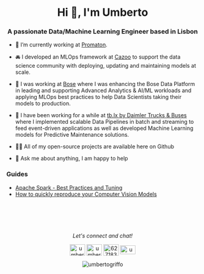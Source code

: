 <h1 align="center">Hi 👋, I'm Umberto</h1>
<h3 align="center">A passionate Data/Machine Learning Engineer based in Lisbon</h3>

- :tooth: I’m currently working at [Promaton](https://www.promaton.com/).

- :oncoming_automobile: I developed an MLOps framework at [Cazoo](https://www.cazoo.co.uk/) to support the data science community with deploying, updating and maintaining models at scale.

- :telescope: I was working at [Bose](https://www.bose.com/en_us/index.html) where I was enhancing the Bose Data Platform in leading and supporting Advanced Analytics & AI/ML workloads and applying MLOps best practices to help Data Scientists taking their models to production.

- :bus: I have been working for a while at [tb.lx by Daimler Trucks & Buses](https://tblx.io/) where I implemented scalable Data Pipelines in batch and streaming to feed event-driven applications as well as developed Machine Learning models for Predictive Maintenance solutions.

- 👨‍💻 All of my open-source projects are available here on Github

- 💬  Ask me about anything, I am happy to help

### Guides
- [Apache Spark - Best Practices and Tuning](https://umbertogriffo.gitbook.io/apache-spark-best-practices-and-tuning/)
- [How to quickly reproduce your Computer Vision Models](https://umbertogriffo.gitbook.io/how-to-quickly-reproduce-your-computer-vision-mode/)

<!-- <p align="center"><img align="center" src="https://github-readme-stats.vercel.app/api/top-langs?username=umbertogriffo&show_icons=true&locale=en&layout=compact" alt="umbertogriffo" /></p> -->

<!-- <p>&nbsp;<img align="center" src="https://github-readme-stats.vercel.app/api?username=umbertogriffo&show_icons=true&locale=en" alt="umbertogriffo" /></p> -->

<h1 align="center">&nbsp;</h1>
<p align="center">
  <i>Let's connect and chat!</i>
  <p align="center">
    <a href="https://twitter.com/umbertogriffo" target="blank"><img align="center" src="https://github.com/umbertogriffo/umbertogriffo/blob/main/img/twitter-line.svg" alt="umbertogriffo" height="30" width="40" /></a>
<a href="https://linkedin.com/in/umbertogriffo" target="blank"><img align="center" src="https://raw.githubusercontent.com/umbertogriffo/umbertogriffo/main/img/linkedin-fill.svg" alt="umbertogriffo" height="30" width="40" /></a>
<a href="https://stackoverflow.com/users/6271839" target="blank"><img align="center" src="https://raw.githubusercontent.com/umbertogriffo/umbertogriffo/main/img/stack-overflow-line.svg" alt="6271839" height="30" width="40" /></a>
<a href="https://kaggle.com/umbertogriffo" target="blank"><img align="center" src="https://raw.githubusercontent.com/umbertogriffo/umbertogriffo/main/img/kaggle-icon.svg" alt="umbertogriffo" height="23" width="40" /></a>
<!-- <a href="https://www.hackerrank.com/umberto_griffo" target="blank"><img align="center" src="https://cdn.jsdelivr.net/npm/simple-icons@3.0.1/icons/hackerrank.svg" alt="umberto_griffo" height="30" width="40" /></a> -->
</p>

<p align="center"> <img src="https://komarev.com/ghpvc/?username=umbertogriffo&label=Profile%20views&color=0e75b6&style=flat" alt="umbertogriffo" /> </p>

